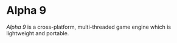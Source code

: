 # Alpha 9
*Alpha 9* is a cross-platform, multi-threaded game engine which is lightweight and portable.
